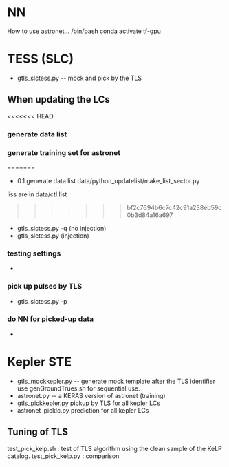 
# NN
How to use astronet...
/bin/bash
conda activate tf-gpu


# TESS (SLC)

- gtls_slctess.py -- mock and pick by the TLS

## When updating the LCs

<<<<<<< HEAD
### generate data list 



### generate training set for astronet
=======
- 0.1 generate data list 
data/python_updatelist/make_list_sector.py

liss are in data/ctl.list
>>>>>>> bf2c7694b6c7c42c91a238eb59c0b3d84a16a697

- gtls_slctess.py -q (no injection)
- gtls_slctess.py (injection)

### testing settings

- 

### pick up pulses by TLS

- gtls_slctess.py -p 

### do NN for picked-up data

-

# Kepler STE

- gtls_mockkepler.py -- generate mock template after the TLS identifier
 use genGroundTrues.sh for sequential use.
- astronet.py -- a KERAS version of astronet (training)
- gtls_pickkepler.py pickup by TLS for all kepler LCs
- astronet_picklc.py prediction for all kepler LCs


## Tuning of TLS

test_pick_kelp.sh : test of TLS algorithm using the clean sample of the KeLP catalog.
test_pick_kelp.py : comparison

